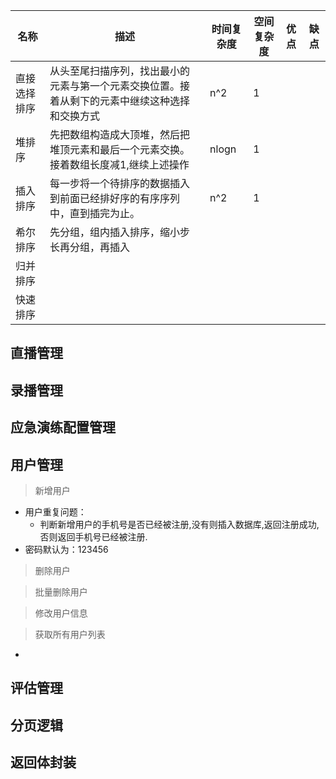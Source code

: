| 名称         | 描述                                                         | 时间复杂度 | 空间复杂度 | 优点 | 缺点 |
| ------------ | ------------------------------------------------------------ | ---------- | ---------- | ---- | ---- |
| 直接选择排序 | 从头至尾扫描序列，找出最小的元素与第一个元素交换位置。接着从剩下的元素中继续这种选择和交换方式 | n^2        | 1          |      |      |
| 堆排序       | 先把数组构造成大顶堆，然后把堆顶元素和最后一个元素交换。接着数组长度减1,继续上述操作 | nlogn      | 1          |      |      |
| 插入排序     | 每一步将一个待排序的数据插入到前面已经排好序的有序序列中，直到插完为止。 | n^2        | 1          |      |      |
| 希尔排序     | 先分组，组内插入排序，缩小步长再分组，再插入                 |            |            |      |      |
| 归并排序     |                                                              |            |            |      |      |
| 快速排序     |                                                              |            |            |      |      |

















## 直播管理



## 录播管理

## 应急演练配置管理

## 用户管理

> 新增用户

- 用户重复问题：
  - 判断新增用户的手机号是否已经被注册,没有则插入数据库,返回注册成功,否则返回手机号已经被注册.
- 密码默认为：123456

> 删除用户

> 批量删除用户

> 修改用户信息

> 获取所有用户列表

- 

## 评估管理

## 分页逻辑

## 返回体封装

